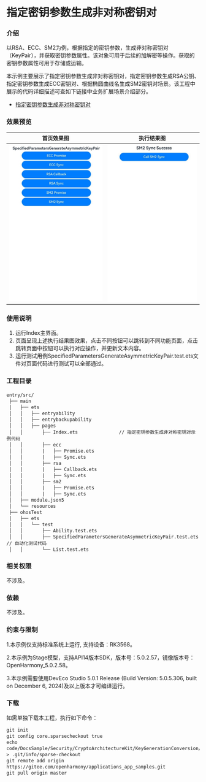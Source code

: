 # 指定密钥参数生成非对称密钥对

### 介绍

以RSA、ECC、SM2为例，根据指定的密钥参数，生成非对称密钥对（KeyPair），并获取密钥参数属性。该对象可用于后续的加解密等操作。获取的密钥参数属性可用于存储或运输。

本示例主要展示了指定密钥参数生成非对称密钥对，指定密钥参数生成RSA公钥、指定密钥参数生成ECC密钥对、根据椭圆曲线名生成SM2密钥对场景。该工程中展示的代码详细描述可查如下链接中业务扩展场景介绍部分。

- [指定密钥参数生成非对称密钥对](https://docs.openharmony.cn/pages/v5.0/zh-cn/application-dev/security/CryptoArchitectureKit/crypto-generate-asym-key-pair-from-key-spec.md)

### 效果预览

| 首页效果图                                                   | 执行结果图                                                   |
| ------------------------------------------------------------ | ------------------------------------------------------------ |
| <img src="./screenshots/SpecifiedParametersGenerateAsymmetricKeyPair1.png" style="zoom: 50%;" /> | <img src="./screenshots/SpecifiedParametersGenerateAsymmetricKeyPair2.png" style="zoom: 50%;" /> |

### 使用说明

1. 运行Index主界面。
2. 页面呈现上述执行结果图效果，点击不同按钮可以跳转到不同功能页面，点击跳转页面中按钮可以执行对应操作，并更新文本内容。
3. 运行测试用例SpecifiedParametersGenerateAsymmetricKeyPair.test.ets文件对页面代码进行测试可以全部通过。

### 工程目录

```
entry/src/
 ├── main
 │   ├── ets
 │   │   ├── entryability
 │   │   ├── entrybackupability
 │   │   ├── pages
 │   │       ├── Index.ets               // 指定密钥参数生成非对称密钥对示例代码
 │   │       ├── ecc
 │   │       |   ├── Promise.ets
 │   │       |   ├── Sync.ets
 │   │       ├── rsa
 │   │       |   ├── Callback.ets
 │   │       |   ├── Sync.ets
 │   │       ├── sm2
 │   │       |   ├── Promise.ets
 │   │       |   ├── Sync.ets
 │   ├── module.json5
 │   └── resources
 ├── ohosTest
 │   ├── ets
 │   │   └── test
 │   │       ├── Ability.test.ets 
 │   │       ├── SpecifiedParametersGenerateAsymmetricKeyPair.test.ets  // 自动化测试代码
 │   │       └── List.test.ets
```

### 相关权限

不涉及。

### 依赖

不涉及。

### 约束与限制

1.本示例仅支持标准系统上运行, 支持设备：RK3568。

2.本示例为Stage模型，支持API14版本SDK，版本号：5.0.2.57，镜像版本号：OpenHarmony_5.0.2.58。

3.本示例需要使用DevEco Studio 5.0.1 Release (Build Version: 5.0.5.306, built on December 6, 2024)及以上版本才可编译运行。

### 下载

如需单独下载本工程，执行如下命令：

````
git init
git config core.sparsecheckout true
echo code/DocsSample/Security/CryptoArchitectureKit/KeyGenerationConversion/SpecifiedParametersGenerateAsymmetricKeyPair > .git/info/sparse-checkout
git remote add origin https://gitee.com/openharmony/applications_app_samples.git
git pull origin master
````